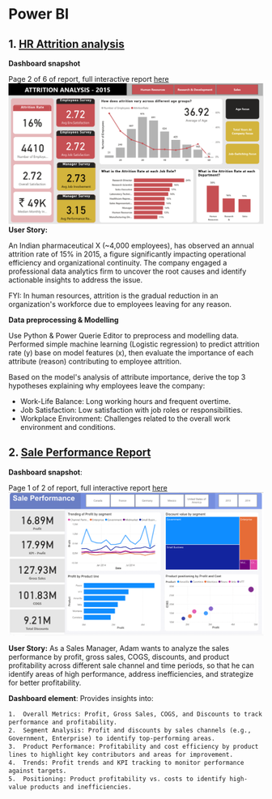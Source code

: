 # Power BI
## 1. <a href="https://app.powerbi.com/view?r=eyJrIjoiZmI3MjZiNGMtODk0ZC00MDQzLTk5M2UtY2E1ZmY3NTBhZjM3IiwidCI6ImFmMWYzNzUzLTM5MjUtNGU2Zi05NDliLTk3YzAwNzMyMDgwMyIsImMiOjEwfQ%3D%3D&pageName=b5e4741066eb5107931a&pageName=b5e4741066eb5107931a" target="_blank" rel="noopener noreferrer">HR Attrition analysis</a>
**Dashboard snapshot**

Page 2 of 6 of report, full interactive report 
<a href="https://app.powerbi.com/view?r=eyJrIjoiZmI3MjZiNGMtODk0ZC00MDQzLTk5M2UtY2E1ZmY3NTBhZjM3IiwidCI6ImFmMWYzNzUzLTM5MjUtNGU2Zi05NDliLTk3YzAwNzMyMDgwMyIsImMiOjEwfQ%3D%3D&pageName=b5e4741066eb5107931a&pageName=b5e4741066eb5107931a" target="_blank" rel="noopener noreferrer">here</a>
![hr](assets/hr.png)
**User Story:**

An Indian pharmaceutical X (~4,000 employees), has observed an annual attrition rate of 15% in 2015, a figure significantly impacting operational efficiency and organizational continuity. The company engaged a professional data analytics firm to uncover the root causes and identify actionable insights to address the issue.

FYI: In human resources, attrition is the gradual reduction in an organization's workforce due to employees leaving for any reason. 

**Data preprocessing & Modelling**

Use Python & Power Querie Editor to preprocess and modelling data. Performed simple machine learning (Logistic regression) to predict attrition rate (y) base on model features (x), then evaluate the importance of each attribute (reason) contributing to employee attrition.

Based on the model's analysis of attribute importance, derive the top 3 hypotheses explaining why employees leave the company:

- Work-Life Balance: Long working hours and frequent overtime.
- Job Satisfaction: Low satisfaction with job roles or responsibilities.
- Workplace Environment: Challenges related to the overall work environment and conditions.

## 2. <a href="https://app.powerbi.com/view?r=eyJrIjoiZmI3MjZiNGMtODk0ZC00MDQzLTk5M2UtY2E1ZmY3NTBhZjM3IiwidCI6ImFmMWYzNzUzLTM5MjUtNGU2Zi05NDliLTk3YzAwNzMyMDgwMyIsImMiOjEwfQ%3D%3D&pageName=b5e4741066eb5107931a&pageName=b5e4741066eb5107931a" target="_blank" rel="noopener noreferrer">Sale Performance Report</a>
**Dashboard snapshot**:

Page 1 of 2 of report, full interactive report <a href="https://app.powerbi.com/view?r=eyJrIjoiZmI3MjZiNGMtODk0ZC00MDQzLTk5M2UtY2E1ZmY3NTBhZjM3IiwidCI6ImFmMWYzNzUzLTM5MjUtNGU2Zi05NDliLTk3YzAwNzMyMDgwMyIsImMiOjEwfQ%3D%3D&pageName=b5e4741066eb5107931a&pageName=b5e4741066eb5107931a" target="_blank" rel="noopener noreferrer">here</a> 
![Sale Performance](assets/sale_performance.png)

**User Story:**
As a Sales Manager, Adam wants to analyze the sales performance by profit, gross sales, COGS, discounts, and product profitability across different sale channel and time periods, so that he can identify areas of high performance, address inefficiencies, and strategize for better profitability.

**Dashboard element**: Provides insights into:

	1.	Overall Metrics: Profit, Gross Sales, COGS, and Discounts to track performance and profitability.
	2.	Segment Analysis: Profit and discounts by sales channels (e.g., Government, Enterprise) to identify top-performing areas.
	3.	Product Performance: Profitability and cost efficiency by product lines to highlight key contributors and areas for improvement.
	4.	Trends: Profit trends and KPI tracking to monitor performance against targets.
	5.	Positioning: Product profitability vs. costs to identify high-value products and inefficiencies.

